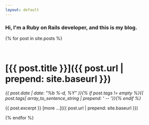 ```yaml
---
layout: default
---
```


### Hi, I'm a **Ruby on Rails** developer, and this is my **blog**.

{% for post in site.posts %}

<br />

# [{{ post.title }}]({{ post.url | prepend: site.baseurl }})

*{{ post.date | date: "%b %-d, %Y" }}{% if post.tags != empty %}{{ post.tags| array_to_sentence_string | prepend: ' -- '}}{% endif %}*

{{ post.excerpt }}
[more ...]({{ post.url | prepend: site.baseurl }})

{% endfor %}
